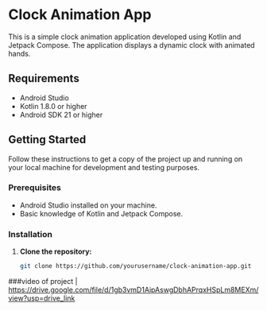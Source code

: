# Clock Animation App

This is a simple clock animation application developed using Kotlin and Jetpack Compose. The application displays a dynamic clock with animated hands.

## Requirements

- Android Studio
- Kotlin 1.8.0 or higher
- Android SDK 21 or higher

## Getting Started

Follow these instructions to get a copy of the project up and running on your local machine for development and testing purposes.

### Prerequisites

- Android Studio installed on your machine.
- Basic knowledge of Kotlin and Jetpack Compose.

### Installation

1. **Clone the repository:**
   ```bash
   git clone https://github.com/yourusername/clock-animation-app.git

###video of project |
https://drive.google.com/file/d/1gb3vmD1AipAswgDbhAPrqxHSpLm8MEXm/view?usp=drive_link
